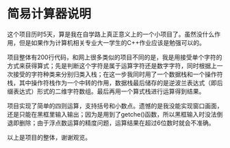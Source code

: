 # 简易计算器说明

这个项目历时5天，算是我在自学路上真正意义上的一个小项目了。虽然没什么作用，但是如果作为计算机相关专业大一学生的C++作业应该是勉强可以的。

项目整体有200行代码，和网上很多类似的项目不同的是，我是用接受单个字符的方式来获得算式；先是判断这个字符是属于运算字符还是数字字符，同时根据上一次接受的字符种类来分别归类入栈；在这一步我同时用了一个数据栈和一个操作符栈，其中操作符栈作为一个中转的作用，数据栈最后储存的是逆波兰表达式（即后缀表达式）形式的二维字符数组。最后再用一个算式栈进行运算得到结果。

项目实现了简单的四则运算，支持括号和小数点。遗憾的是我没能实现窗口画面，还是只能在黑框里输入输出；因为是用到了getche()函数，所以黑框输入时没法倒退即删除；由于浮点数运算的精度问题，运算结果在超过6位数时就会不准确。

以上是项目的整体，谢谢观览。